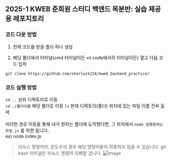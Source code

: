## 2025-1 KWEB 준회원 스터디 백엔드 목분반: 실습 제공용 레포지토리


### 코드 다운 방법
1. 전체 코드를 받을 폴더 하나 생성

2. 해당 폴더에서 터미널(cmd 터미널이든 vs code에서의 터미널이든) 열고 다음 코드 입력
```
git clone https://github.com/sherlock216/kweb_backend_practice/
```

### 코드 실행 방법
`cd ..` 상위 디렉토리로 이동
<br>
`cd ./폴더이름` 해당 폴더로 이동
`ls` 현재 디렉토리(폴더) 위치에 있는 파일 이름 전부 출력
<br>
<br>
이러한 경로 이동을 통해 내가 원하는 폴더에 도착했다면, 그 위치에서 `node 실행원하는파일.js` 를 하면 됩니다. 
<br>ex) node index.js
> 리눅스 명령어라, 윈도우의 경우 해당 명령어들이 작동하지 않을 수 있습니다. git bash 터미널은 리눅스 명령어 이해할 겁니다.
> ![image](https://github.com/user-attachments/assets/bfb9f9a9-10db-40a9-a78a-1f845553b742)
